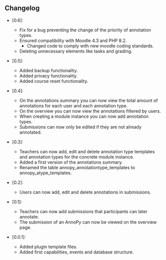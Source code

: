 ## Changelog ##

- [0.6]:
    - Fix for a bug preventing the change of the priority of annotation types.
    - Ensured compatibility with Moodle 4.3 and PHP 8.2.
        - Changed code to comply with new moodle coding standards.
    - Deleting unnecessary elements like tasks and grading.

- [0.5]:
    - Added backup functionality.
    - Added privacy functionality.
    - Added course reset functionality.

- [0.4]:
    - On the annotations summary you can now view the total amount of annotations for each user and each annotation type.
    - On the overview you can now view the annotations filtered by users.
    - When creating a module instance you can now add annotation types.
    - Submissions can now only be edited if they are not already annotated.

- [0.3]:
    - Teachers can now add, edit and delete annotation type templates and annotation types for the concrete module instance.
    - Added a first version of the annotations summary.
    - Renamed the table annopy_annotationtype_templates to annopy_atype_templates.

- [0.2]:
    - Users can now add, edit and delete annotations in submissions.

- [0.1]:
    - Teachers can now add submissions that participants can later annotate.
    - The submission of an AnnoPy can now be viewed on the overview page.

- [0.0.1]:
    - Added plugin template files.
    - Added first capabilities, events and database structure.
